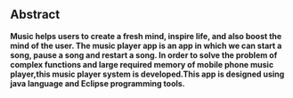 ## Abstract
**Music helps users to create a fresh mind, inspire life, and also boost the mind of the user.
The music player app is an app in which we can start a song, pause a song and restart a song.
In order to solve the problem of complex functions and large required memory of
mobile phone music player,this music player system is developed.This app is designed using java language and Eclipse programming tools.**
